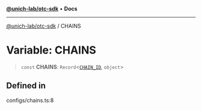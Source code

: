 [**@unich-lab/otc-sdk**](../README.md) • **Docs**

***

[@unich-lab/otc-sdk](../globals.md) / CHAINS

# Variable: CHAINS

> `const` **CHAINS**: `Record`\<[`CHAIN_ID`](../enumerations/CHAIN_ID.md), `object`\>

## Defined in

configs/chains.ts:8
